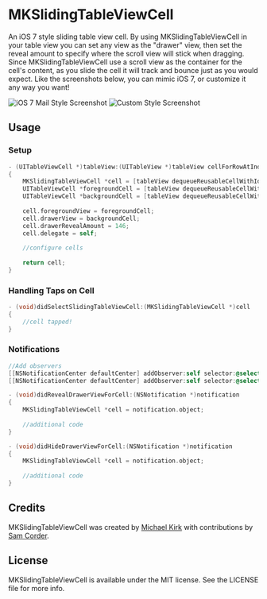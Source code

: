 MKSlidingTableViewCell
======================

An iOS 7 style sliding table view cell. By using MKSlidingTableViewCell in your table view you can set any view as the "drawer" view, then set the reveal amount to specify where the scroll view will stick when dragging. Since MKSlidingTableViewCell use a scroll view as the container for the cell's content, as you slide the cell it will track and bounce just as you would expect.  Like the screenshots below, you can mimic iOS 7, or customize it any way you want!

![iOS 7 Mail Style Screenshot](Screenshot1.png)
![Custom Style Screenshot](Screenshot2.png)

## Usage

### Setup
```objective-c
- (UITableViewCell *)tableView:(UITableView *)tableView cellForRowAtIndexPath:(NSIndexPath *)indexPath
{
    MKSlidingTableViewCell *cell = [tableView dequeueReusableCellWithIdentifier:@"container"];
    UITableViewCell *foregroundCell = [tableView dequeueReusableCellWithIdentifier:@"foreground"];
    UITableViewCell *backgroundCell = [tableView dequeueReusableCellWithIdentifier:@"background"];
    
    cell.foregroundView = foregroundCell;
    cell.drawerView = backgroundCell;
    cell.drawerRevealAmount = 146;
    cell.delegate = self;
    
    //configure cells
    
    return cell;
}
```

### Handling Taps on Cell
```objective-c
- (void)didSelectSlidingTableViewCell:(MKSlidingTableViewCell *)cell
{
    //cell tapped!
}
```

### Notifications
```objective-c
//Add observers
[[NSNotificationCenter defaultCenter] addObserver:self selector:@selector(didRevealDrawerViewForCell:) name:MKDrawerDidOpenNotification object:nil];
[[NSNotificationCenter defaultCenter] addObserver:self selector:@selector(didHideDrawerViewForCell:) name:MKDrawerDidCloseNotification object:nil];

- (void)didRevealDrawerViewForCell:(NSNotification *)notification
{
    MKSlidingTableViewCell *cell = notification.object;
    
    //additional code
}

- (void)didHideDrawerViewForCell:(NSNotification *)notification
{
    MKSlidingTableViewCell *cell = notification.object;
    
    //additional code
}
```

## Credits

MKSlidingTableViewCell was created by [Michael Kirk](https://github.com/PublicStaticVoidMain/) with contributions by [Sam Corder](https://github.com/samus/).

## License

MKSlidingTableViewCell is available under the MIT license. See the LICENSE file for more info.
